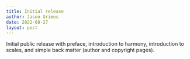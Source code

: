 ```yaml
---
title: Initial release
author: Jason Grimes
date: 2022-08-27
layout: post
---
```


Initial public release with preface, 
introduction to harmony, 
introduction to scales, 
and simple back matter (author and copyright pages).